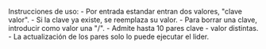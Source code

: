 Instrucciones de uso:
	- Por entrada estandar entran dos valores, "clave valor".
	- Si la clave ya existe, se reemplaza su valor.
	- Para borrar una clave, introducir como valor una "/".
	- Admite hasta 10 pares clave - valor distintas.
	- La actualización de los pares solo lo puede ejecutar el lider.
	